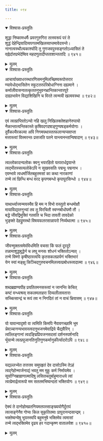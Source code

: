 ```yaml
---
title: ०९४

---
```

<div class="audioEmbed"  caption="सीतालक्ष्मी-वाचनम्" src="https://archive.org/download/nArAyaNIyam-shlokawise-audio/094/094_01.mp3"></div>
<details open><summary>विश्वास-प्रस्तुतिः</summary>

शुद्धा निष्कामधर्मैः प्रवरगुरुगिरा तत्स्वरूपं परं ते  
शुद्धं देहेन्द्रियादिव्यपगतमखिलव्याप्तमावेदयन्ते।  
नानात्वस्थौल्यकार्श्यादि तु गुणजवपुस्सङ्गतोऽध्यासितं ते  
वह्नेर्दारुप्रभेदेष्विव महदणुतादीप्तताशान्ततादि ॥ ९४१॥
</details>
<details><summary>मूलम्</summary>

शुद्धा निष्कामधर्मैः प्रवरगुरुगिरा तत्स्वरूपं परं ते  
शुद्धं देहेन्द्रियादिव्यपगतमखिलव्याप्तमावेदयन्ते।  
नानात्वस्थौल्यकार्श्यादि तु गुणजवपुस्सङ्गतोऽध्यासितं ते  
वह्नेर्दारुप्रभेदेष्विव महदणुतादीप्तताशान्ततादि ॥ ९४१॥
</details>



<div class="audioEmbed"  caption="सीतालक्ष्मी-वाचनम्" src="https://archive.org/download/nArAyaNIyam-shlokawise-audio/094/094_02.mp3"></div>
<details open><summary>विश्वास-प्रस्तुतिः</summary>

आचार्याख्याधरस्थारणिसमनुमिलच्छिष्यरूपोत्तरार  
ण्यावेधोद्भासितेन स्फुटतरपरिबोधाग्निना दह्यमाने ।  
कर्मालीवासनातत्कृततनुभुवनभ्रान्तिकान्तारपूरे  
दाह्याभावेन विद्याशिखिनि च विरते त्वन्मयी खल्ववस्था ॥ ९४२॥
</details>
<details><summary>मूलम्</summary>

आचार्याख्याधरस्थारणिसमनुमिलच्छिष्यरूपोत्तरार  
ण्यावेधोद्भासितेन स्फुटतरपरिबोधाग्निना दह्यमाने ।  
कर्मालीवासनातत्कृततनुभुवनभ्रान्तिकान्तारपूरे  
दाह्याभावेन विद्याशिखिनि च विरते त्वन्मयी खल्ववस्था ॥ ९४२॥
</details>



<div class="audioEmbed"  caption="सीतालक्ष्मी-वाचनम्" src="https://archive.org/download/nArAyaNIyam-shlokawise-audio/094/094_03.mp3"></div>
<details open><summary>विश्वास-प्रस्तुतिः</summary>

एवं त्वत्प्राप्तितोऽन्यो नहि खलु निखिलक्लेशहानेरुपायो  
नैकान्तात्यन्तिकास्ते कृषिवदगदषाड्गुण्यषड्कर्मयोगाः ।  
दुर्वैकल्यैरकल्या अपि निगमपथास्तत्फलान्यप्यवाप्ता  
मत्तास्त्वां विस्मरन्तः प्रसजति पतने यान्त्यनन्तान्विषादान् ॥ ९४३॥
</details>
<details><summary>मूलम्</summary>

एवं त्वत्प्राप्तितोऽन्यो नहि खलु निखिलक्लेशहानेरुपायो  
नैकान्तात्यन्तिकास्ते कृषिवदगदषाड्गुण्यषड्कर्मयोगाः ।  
दुर्वैकल्यैरकल्या अपि निगमपथास्तत्फलान्यप्यवाप्ता  
मत्तास्त्वां विस्मरन्तः प्रसजति पतने यान्त्यनन्तान्विषादान् ॥ ९४३॥
</details>



<div class="audioEmbed"  caption="सीतालक्ष्मी-वाचनम्" src="https://archive.org/download/nArAyaNIyam-shlokawise-audio/094/094_04.mp3"></div>
<details open><summary>विश्वास-प्रस्तुतिः</summary>

त्वल्लोकादन्यलोकः क्वनु भयरहितो यत्परार्धद्वयान्ते  
त्वद्भीतस्सत्यलोकेऽपि न सुखवसतिः पद्मभूः पद्मनाभ ।  
एवम्भावे त्वधर्मार्जितबहुतमसां का कथा नारकाणां  
तन्मे त्वं छिन्धि बन्धं वरद कृपणबन्धो कृपापूरसिन्धो ॥ ९४४॥
</details>
<details><summary>मूलम्</summary>

त्वल्लोकादन्यलोकः क्वनु भयरहितो यत्परार्धद्वयान्ते  
त्वद्भीतस्सत्यलोकेऽपि न सुखवसतिः पद्मभूः पद्मनाभ ।  
एवम्भावे त्वधर्मार्जितबहुतमसां का कथा नारकाणां  
तन्मे त्वं छिन्धि बन्धं वरद कृपणबन्धो कृपापूरसिन्धो ॥ ९४४॥
</details>



<div class="audioEmbed"  caption="सीतालक्ष्मी-वाचनम्" src="https://archive.org/download/nArAyaNIyam-shlokawise-audio/094/094_05.mp3"></div>
<details open><summary>विश्वास-प्रस्तुतिः</summary>

याथार्थ्यात्त्वन्मयस्यैव हि मम न विभो वस्तुतो बन्धमोक्षौ  
मायाविद्यातनुभ्यां तव तु विरचितौ स्वप्नबोधोपमौ तौ ।  
बद्धे जीवद्विमुक्तिं गतवति च भिदा तावती तावदेको  
भुङ्क्ते देहद्रुमस्थो विषयफलरसान्नापरो निर्व्यथात्मा ॥ ९४५॥
</details>
<details><summary>मूलम्</summary>

याथार्थ्यात्त्वन्मयस्यैव हि मम न विभो वस्तुतो बन्धमोक्षौ  
मायाविद्यातनुभ्यां तव तु विरचितौ स्वप्नबोधोपमौ तौ ।  
बद्धे जीवद्विमुक्तिं गतवति च भिदा तावती तावदेको  
भुङ्क्ते देहद्रुमस्थो विषयफलरसान्नापरो निर्व्यथात्मा ॥ ९४५॥
</details>



<div class="audioEmbed"  caption="सीतालक्ष्मी-वाचनम्" src="https://archive.org/download/nArAyaNIyam-shlokawise-audio/094/094_06.mp3"></div>
<details open><summary>विश्वास-प्रस्तुतिः</summary>

जीवन्मुक्तत्वमेवंविधमिति वचसा किं फलं दूरदूरे  
तन्नामाशुद्धबुद्धेर्न च लघु मनसः शोधनं भक्तितोऽन्यत् ।  
तन्मे विष्णो कृषीष्ठास्त्वयि कृतसकलप्रार्पणं भक्तिभारं  
येन स्यां मङ्क्षु किञ्चिद्गुरुवचनमिलत्त्वत्प्रबोधस्त्वदात्मा ॥ ९४६॥
</details>
<details><summary>मूलम्</summary>

जीवन्मुक्तत्वमेवंविधमिति वचसा किं फलं दूरदूरे  
तन्नामाशुद्धबुद्धेर्न च लघु मनसः शोधनं भक्तितोऽन्यत् ।  
तन्मे विष्णो कृषीष्ठास्त्वयि कृतसकलप्रार्पणं भक्तिभारं  
येन स्यां मङ्क्षु किञ्चिद्गुरुवचनमिलत्त्वत्प्रबोधस्त्वदात्मा ॥ ९४६॥
</details>



<div class="audioEmbed"  caption="सीतालक्ष्मी-वाचनम्" src="https://archive.org/download/nArAyaNIyam-shlokawise-audio/094/094_07.mp3"></div>
<details open><summary>विश्वास-प्रस्तुतिः</summary>

शब्दब्रह्मण्यपीह प्रयतितमनसस्त्वां न जानन्ति केचित्  
कष्टं वन्ध्यश्रस् सकलमलाहरा दिव्यलीलावताराः  
सच्चित्सान्द्रं च रूपं तव न निगदितं तां न वाचं भ्रियासम् ॥ ९४७॥
</details>
<details><summary>मूलम्</summary>

शब्दब्रह्मण्यपीह प्रयतितमनसस्त्वां न जानन्ति केचित्  
कष्टं वन्ध्यश्रस् सकलमलाहरा दिव्यलीलावताराः  
सच्चित्सान्द्रं च रूपं तव न निगदितं तां न वाचं भ्रियासम् ॥ ९४७॥
</details>



<div class="audioEmbed"  caption="सीतालक्ष्मी-वाचनम्" src="https://archive.org/download/nArAyaNIyam-shlokawise-audio/094/094_08.mp3"></div>
<details open><summary>विश्वास-प्रस्तुतिः</summary>

यो यावान्यादृशो वा त्वमिति किमपि नैवावगच्छामि भूम  
न्नेवञ्चानन्यभावस्त्वदनुभजनमेवाद्रिये चैद्यवैरिन् ।  
त्वल्लिङ्गानां त्वदङ्घ्रिप्रियजनसदसां दर्शनस्पर्शनादि  
र्भूयान्मे त्वत्प्रपूजानतिनुतिगुणकर्मानुकीर्त्यादरोऽपि ॥ ९४८॥
</details>
<details><summary>मूलम्</summary>

यो यावान्यादृशो वा त्वमिति किमपि नैवावगच्छामि भूम  
न्नेवञ्चानन्यभावस्त्वदनुभजनमेवाद्रिये चैद्यवैरिन् ।  
त्वल्लिङ्गानां त्वदङ्घ्रिप्रियजनसदसां दर्शनस्पर्शनादि  
र्भूयान्मे त्वत्प्रपूजानतिनुतिगुणकर्मानुकीर्त्यादरोऽपि ॥ ९४८॥
</details>



<div class="audioEmbed"  caption="सीतालक्ष्मी-वाचनम्" src="https://archive.org/download/nArAyaNIyam-shlokawise-audio/094/094_09.mp3"></div>
<details open><summary>विश्वास-प्रस्तुतिः</summary>

यद्यल्लभ्येत तत्तत्तव समुपहृतं देव दासोऽस्मि तेऽहं  
त्वद्गेहोन्मार्जनाद्यं भवतु मम मुहुः कर्म निर्मायमेव ।  
सूर्याग्निब्राह्मणात्मादिषु लसितचतुर्बाहुमाराधये त्वां  
त्वत्प्रेमार्द्रत्वरूपो मम सततमभिष्यन्दतां भक्तियोगः ॥ ९४९॥
</details>
<details><summary>मूलम्</summary>

यद्यल्लभ्येत तत्तत्तव समुपहृतं देव दासोऽस्मि तेऽहं  
त्वद्गेहोन्मार्जनाद्यं भवतु मम मुहुः कर्म निर्मायमेव ।  
सूर्याग्निब्राह्मणात्मादिषु लसितचतुर्बाहुमाराधये त्वां  
त्वत्प्रेमार्द्रत्वरूपो मम सततमभिष्यन्दतां भक्तियोगः ॥ ९४९॥
</details>



<div class="audioEmbed"  caption="सीतालक्ष्मी-वाचनम्" src="https://archive.org/download/nArAyaNIyam-shlokawise-audio/094/094_10.mp3"></div>
<details open><summary>विश्वास-प्रस्तुतिः</summary>

ऐक्यं ते दानोहोमव्रतनियमतपस्साङ्ख्ययोगैर्दुरापं  
त्वत्सङ्गेनैव गोप्यः किल सुकृतितमाः प्रापुरानन्दसान्द्रम् ।  
भक्तेष्वन्येषु भूयस्स्वपि बहुमनुषे भक्तिमेव त्वमासां  
तन्मे त्वद्भक्तिमेव दृढय हर गदान्कृष्ण वातालयेश ॥ ९४१०॥
</details>
<details><summary>मूलम्</summary>

ऐक्यं ते दानोहोमव्रतनियमतपस्साङ्ख्ययोगैर्दुरापं  
त्वत्सङ्गेनैव गोप्यः किल सुकृतितमाः प्रापुरानन्दसान्द्रम् ।  
भक्तेष्वन्येषु भूयस्स्वपि बहुमनुषे भक्तिमेव त्वमासां  
तन्मे त्वद्भक्तिमेव दृढय हर गदान्कृष्ण वातालयेश ॥ ९४१०॥
</details>

